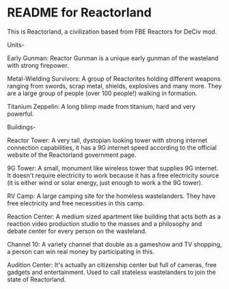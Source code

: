 # README for Reactorland
This is Reactorland, a civilization based from FBE Reactors for DeCiv mod.

Units-

Early Gunman: Reactor Gunman is a unique early gunman of the wasteland with strong firepower.

Metal-Wielding Survivors: A group of Reactorites holding different weapons ranging from swords, scrap metal, shields, explosives and many more. They are a large group of people (over 100 people!) walking in formation.

Titanium Zeppelin: A long blimp made from titanium, hard and very powerful.

Buildings-

Reactor Tower: A very tall, dystopian looking tower with strong internet connection capabilities, it has a 9G internet speed according to the official website of the Reactorland government page.

9G Tower: A small, monument like wireless tower that supplies 9G internet. It doesn't require electricity to work because it has a free electricity source (it is either wind or solar energy, just enough to work a the 9G tower).

RV Camp: A large camping site for the homeless wastelanders. They have free electricity and free necessities in this camp.

Reaction Center: A medium sized apartment like building that acts both as a reaction video production studio to the masses and a philosophy and debate center for every person on the wasteland.

Channel 10: A variety channel that double as a gameshow and TV shopping, a person can win real money by participating in this.

Audition Center: It's actually an citizenship center but full of cameras, free gadgets and entertainment. Used to call stateless wastelanders to join the state of Reactorland.
